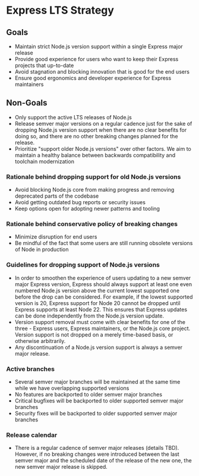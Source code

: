 # Express LTS Strategy

## Goals

* Maintain strict Node.js version support within a single Express major release
* Provide good experience for users who want to keep their Express projects that up-to-date
* Avoid stagnation and blocking innovation that is good for the end users
* Ensure good ergonomics and developer experience for Express maintainers

## Non-Goals

* Only support the active LTS releases of Node.js
* Release semver major versions on a regular cadence just for the sake of dropping Node.js version support when there are no clear benefits for doing so, and there are no other breaking changes planned for the release.
* Prioritize "support older Node.js versions" over other factors. We aim to maintain a healthy balance between backwards compatibility and toolchain modernization

### Rationale behind dropping support for old Node.js versions

* Avoid blocking Node.js core from making progress and removing deprecated parts of the codebase
* Avoid getting outdated bug reports or security issues
* Keep options open for adopting newer patterns and tooling

### Rationale behind conservative policy of breaking changes

* Minimize disruption for end users
* Be mindful of the fact that some users are still running obsolete versions of Node in production

### Guidelines for dropping support of Node.js versions

* In order to smoothen the experience of users updating to a new semver major Express version, Express should always support at least one even numbered Node.js version above the current lowest supported one before the drop can be considered. For example, if the lowest supported version is 20, Express support for Node 20 cannot be dropped until Express supports at least Node 22. This ensures that Express updates can be done independently from the Node.js version update.
* Version support removal must come with clear benefits for one of the three - Express users, Express maintainers, or the Node.js core project. Version support is not dropped on a merely time-based basis, or otherwise arbitrarily.
* Any discontinuation of a Node.js version support is always a semver major release.

### Active branches

* Several semver major branches will be maintained at the same time while we have overlapping supported versions
* No features are backported to older semver major branches
* Critical bugfixes will be backported to older supported semver major branches
* Security fixes will be backported to older supported semver major branches

### Release calendar

* There is a regular cadence of semver major releases (details TBD). However, if no breaking changes were introduced between the last semver major and the scheduled date of the release of the new one, the new semver major release is skipped.